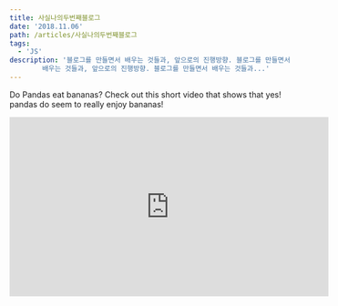 ```yaml
---
title: 사실나의두번째블로그
date: '2018.11.06'
path: /articles/사실나의두번째블로그
tags:
  - 'JS'
description: '블로그를 만들면서 배우는 것들과, 앞으로의 진행방향. 블로그를 만들면서
        배우는 것들과, 앞으로의 진행방향. 블로그를 만들면서 배우는 것들과...'
---
```


Do Pandas eat bananas? Check out this short video that shows that yes! pandas do
seem to really enjoy bananas!

<iframe width="560" height="315" src="https://www.youtube.com/embed/4SZl1r2O_bY" frameborder="0" allowfullscreen></iframe>
